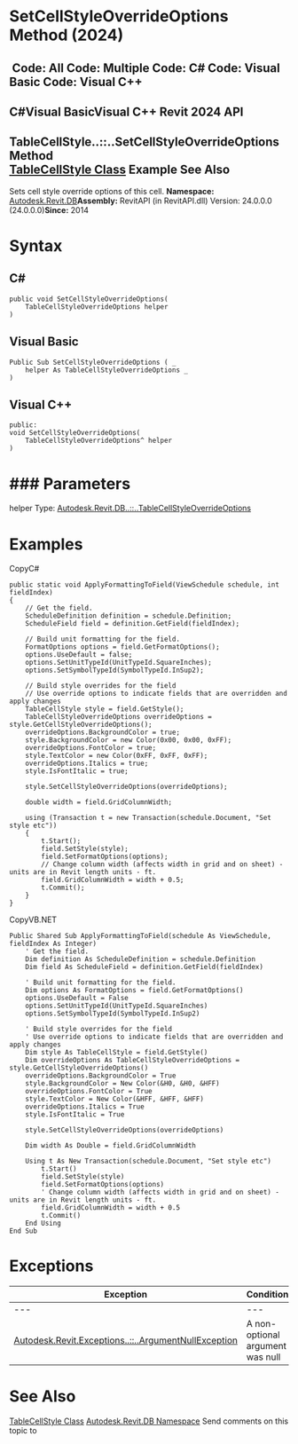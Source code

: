 # SetCellStyleOverrideOptions Method (2024)

﻿
 Code: All Code: Multiple Code: C# Code: Visual Basic Code: Visual C++   
---  
C#Visual BasicVisual C++
Revit 2024 API  
---  
TableCellStyle..::..SetCellStyleOverrideOptions Method   
[TableCellStyle Class](e9a5280b-4009-004f-57a4-af1f292f9619.md "TableCellStyle Class") Example See Also  
---  
Sets cell style override options of this cell. 
**Namespace:** [Autodesk.Revit.DB](87546ba7-461b-c646-cbb1-2cb8f5bff8b2.md "Autodesk.Revit.DB Namespace")**Assembly:** RevitAPI (in RevitAPI.dll) Version: 24.0.0.0 (24.0.0.0)**Since:** 2014 
# Syntax
C#  
---  
```text
public void SetCellStyleOverrideOptions(
	TableCellStyleOverrideOptions helper
)
```
  
Visual Basic  
---  
```text
Public Sub SetCellStyleOverrideOptions ( _
	helper As TableCellStyleOverrideOptions _
)
```
  
Visual C++  
---  
```text
public:
void SetCellStyleOverrideOptions(
	TableCellStyleOverrideOptions^ helper
)
```
  
# ### Parameters
helper
    Type: [Autodesk.Revit.DB..::..TableCellStyleOverrideOptions](ac17323d-f5cf-8a72-34e0-4632173daf52.md "TableCellStyleOverrideOptions Class")
# Examples
CopyC#
```text
public static void ApplyFormattingToField(ViewSchedule schedule, int fieldIndex)
{
    // Get the field.
    ScheduleDefinition definition = schedule.Definition;
    ScheduleField field = definition.GetField(fieldIndex);

    // Build unit formatting for the field.
    FormatOptions options = field.GetFormatOptions();
    options.UseDefault = false;
    options.SetUnitTypeId(UnitTypeId.SquareInches);
    options.SetSymbolTypeId(SymbolTypeId.InSup2);

    // Build style overrides for the field
    // Use override options to indicate fields that are overridden and apply changes
    TableCellStyle style = field.GetStyle();
    TableCellStyleOverrideOptions overrideOptions = style.GetCellStyleOverrideOptions();
    overrideOptions.BackgroundColor = true;
    style.BackgroundColor = new Color(0x00, 0x00, 0xFF);
    overrideOptions.FontColor = true;
    style.TextColor = new Color(0xFF, 0xFF, 0xFF);
    overrideOptions.Italics = true;
    style.IsFontItalic = true;

    style.SetCellStyleOverrideOptions(overrideOptions);

    double width = field.GridColumnWidth;

    using (Transaction t = new Transaction(schedule.Document, "Set style etc"))
    {
        t.Start();
        field.SetStyle(style);
        field.SetFormatOptions(options);
        // Change column width (affects width in grid and on sheet) - units are in Revit length units - ft.
        field.GridColumnWidth = width + 0.5;
        t.Commit();
    }
}
```

CopyVB.NET
```text
Public Shared Sub ApplyFormattingToField(schedule As ViewSchedule, fieldIndex As Integer)
    ' Get the field.
    Dim definition As ScheduleDefinition = schedule.Definition
    Dim field As ScheduleField = definition.GetField(fieldIndex)

    ' Build unit formatting for the field.
    Dim options As FormatOptions = field.GetFormatOptions()
    options.UseDefault = False
    options.SetUnitTypeId(UnitTypeId.SquareInches)
    options.SetSymbolTypeId(SymbolTypeId.InSup2)

    ' Build style overrides for the field
    ' Use override options to indicate fields that are overridden and apply changes
    Dim style As TableCellStyle = field.GetStyle()
    Dim overrideOptions As TableCellStyleOverrideOptions = style.GetCellStyleOverrideOptions()
    overrideOptions.BackgroundColor = True
    style.BackgroundColor = New Color(&H0, &H0, &HFF)
    overrideOptions.FontColor = True
    style.TextColor = New Color(&HFF, &HFF, &HFF)
    overrideOptions.Italics = True
    style.IsFontItalic = True

    style.SetCellStyleOverrideOptions(overrideOptions)

    Dim width As Double = field.GridColumnWidth

    Using t As New Transaction(schedule.Document, "Set style etc")
        t.Start()
        field.SetStyle(style)
        field.SetFormatOptions(options)
        ' Change column width (affects width in grid and on sheet) - units are in Revit length units - ft.
        field.GridColumnWidth = width + 0.5
        t.Commit()
    End Using
End Sub
```

# Exceptions
| Exception | Condition |
| --- | --- |
| --- | --- |
| [Autodesk.Revit.Exceptions..::..ArgumentNullException](631e1424-60f4-929b-4e52-dda9dcd26316.md "ArgumentNullException Class") | A non-optional argument was null |

# See Also
[TableCellStyle Class](e9a5280b-4009-004f-57a4-af1f292f9619.md "TableCellStyle Class")
[Autodesk.Revit.DB Namespace](87546ba7-461b-c646-cbb1-2cb8f5bff8b2.md "Autodesk.Revit.DB Namespace")
Send comments on this topic to 